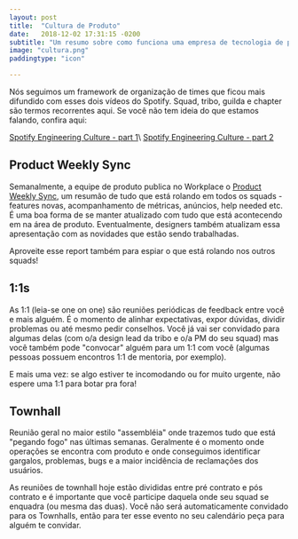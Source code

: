 ```yaml
---
layout: post
title:  "Cultura de Produto"
date:   2018-12-02 17:31:15 -0200
subtitle: "Um resumo sobre como funciona uma empresa de tecnologia de produto."
image: "cultura.png"
paddingtype: "icon"

---
```


Nós seguimos um framework de organização de times que ficou mais difundido com esses dois vídeos do Spotify. Squad, tribo, guilda e chapter são termos recorrentes aqui. Se você não tem ideia do que estamos falando, confira aqui:

[Spotify Engineering Culture - part 1](https://vimeo.com/85490944)\\
[Spotify Engineering Culture - part 2](https://vimeo.com/94950270)

## Product Weekly Sync
Semanalmente, a equipe de produto publica no Workplace o [Product Weekly Sync](https://docs.google.com/presentation/d/1udM4zXDdwQ4M1zkzvAL0gu1JJ6AB1H7ZA1V_sbPKMVs/edit#slide=id.g460b141d04_111_5), um resumão de tudo que está rolando em todos os squads - features novas, acompanhamento de métricas, anúncios, help needed etc. É uma boa forma de se manter atualizado com tudo que está acontecendo em na área de produto. Eventualmente, designers também atualizam essa apresentação com as novidades que estão sendo trabalhadas.

Aproveite esse report também para espiar o que está rolando nos outros squads!

## 1:1s
As 1:1 (leia-se one on one) são reuniões periódicas de feedback entre você e mais alguém. É o momento de alinhar expectativas, expor dúvidas, dividir problemas ou até mesmo pedir conselhos. Você já vai ser convidado para algumas delas (com o/a design lead da tribo e o/a PM do seu squad) mas você também pode "convocar" alguém para um 1:1 com você (algumas pessoas possuem encontros 1:1 de mentoria, por exemplo).

E mais uma vez: se algo estiver te incomodando ou for muito urgente, não espere uma 1:1 para botar pra fora!
## Townhall
Reunião geral no maior estilo "assembléia" onde trazemos tudo que está "pegando fogo" nas últimas semanas. Geralmente é o momento onde operações se encontra com produto e onde conseguimos identificar gargalos, problemas, bugs e a maior incidência de reclamações dos usuários.

As reuniões de townhall hoje estão divididas entre pré contrato e pós contrato e é importante que você participe daquela onde seu squad se enquadra (ou mesma das duas). Você não será automaticamente convidado para os Townhalls, então para ter esse evento no seu calendário peça para alguém te convidar.
